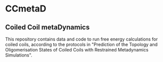 # CCmetaD

## Coiled Coil metaDynamics

This repository contains data and code to run free energy calculations for coiled coils, according to the protocols in "Prediction of the Topology and Oligomerisation States of Coiled Coils with Restrained Metadynamics Simulations".
